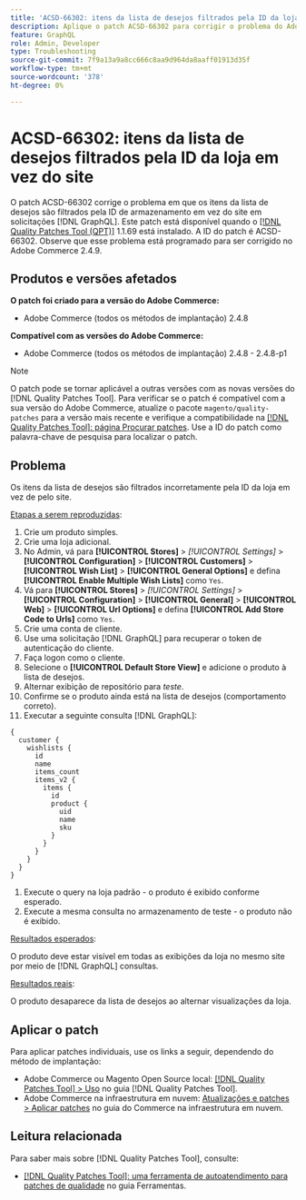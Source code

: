 ```yaml
---
title: 'ACSD-66302: itens da lista de desejos filtrados pela ID da loja em vez do site'
description: Aplique o patch ACSD-66302 para corrigir o problema do Adobe Commerce em que os itens da lista de desejos são filtrados pela ID da loja em vez do site em  [!DNL GraphQL] solicitações.
feature: GraphQL
role: Admin, Developer
type: Troubleshooting
source-git-commit: 7f9a13a9a8cc666c8aa9d964da8aaff01913d35f
workflow-type: tm+mt
source-wordcount: '378'
ht-degree: 0%

---
```



# ACSD-66302: itens da lista de desejos filtrados pela ID da loja em vez do site

O patch ACSD-66302 corrige o problema em que os itens da lista de desejos são filtrados pela ID de armazenamento em vez do site em solicitações [!DNL GraphQL]. Este patch está disponível quando o [[!DNL Quality Patches Tool (QPT)]](/help/tools/quality-patches-tool/quality-patches-tool-to-self-serve-quality-patches.md) 1.1.69 está instalado. A ID do patch é ACSD-66302. Observe que esse problema está programado para ser corrigido no Adobe Commerce 2.4.9.

## Produtos e versões afetados

**O patch foi criado para a versão do Adobe Commerce:**

* Adobe Commerce (todos os métodos de implantação) 2.4.8

**Compatível com as versões do Adobe Commerce:**

* Adobe Commerce (todos os métodos de implantação) 2.4.8 - 2.4.8-p1

>[!NOTE]
>
>O patch pode se tornar aplicável a outras versões com as novas versões do [!DNL Quality Patches Tool]. Para verificar se o patch é compatível com a sua versão do Adobe Commerce, atualize o pacote `magento/quality-patches` para a versão mais recente e verifique a compatibilidade na [[!DNL Quality Patches Tool]: página Procurar patches](https://experienceleague.adobe.com/tools/commerce-quality-patches/index.html). Use a ID do patch como palavra-chave de pesquisa para localizar o patch.

## Problema

Os itens da lista de desejos são filtrados incorretamente pela ID da loja em vez de pelo site.

<u>Etapas a serem reproduzidas</u>:

1. Crie um produto simples.
1. Crie uma loja adicional.
1. No Admin, vá para **[!UICONTROL Stores]** > *[!UICONTROL Settings]* > **[!UICONTROL Configuration]** > **[!UICONTROL Customers]** > **[!UICONTROL Wish List]** > **[!UICONTROL General Options]** e defina **[!UICONTROL Enable Multiple Wish Lists]** como `Yes`.
1. Vá para **[!UICONTROL Stores]** > *[!UICONTROL Settings]* > **[!UICONTROL Configuration]** > **[!UICONTROL General]** > **[!UICONTROL Web]** > **[!UICONTROL Url Options]** e defina **[!UICONTROL Add Store Code to Urls]** como `Yes`.
1. Crie uma conta de cliente.
1. Use uma solicitação [!DNL GraphQL] para recuperar o token de autenticação do cliente.
1. Faça logon como o cliente.
1. Selecione o **[!UICONTROL Default Store View]** e adicione o produto à lista de desejos.
1. Alternar exibição de repositório para *teste*.
1. Confirme se o produto ainda está na lista de desejos (comportamento correto).
1. Executar a seguinte consulta [!DNL GraphQL]:

```
{
  customer {
    wishlists {
      id
      name
      items_count
      items_v2 {
        items {
          id
          product {
            uid
            name
            sku
          }
        }
      }
    }
  }
}
```

1. Execute o query na loja padrão - o produto é exibido conforme esperado.
1. Execute a mesma consulta no armazenamento de teste - o produto não é exibido.

<u>Resultados esperados</u>:

O produto deve estar visível em todas as exibições da loja no mesmo site por meio de [!DNL GraphQL] consultas.

<u>Resultados reais</u>:

O produto desaparece da lista de desejos ao alternar visualizações da loja.

## Aplicar o patch

Para aplicar patches individuais, use os links a seguir, dependendo do método de implantação:

* Adobe Commerce ou Magento Open Source local: [[!DNL Quality Patches Tool] > Uso](/help/tools/quality-patches-tool/usage.md) no guia [!DNL Quality Patches Tool].
* Adobe Commerce na infraestrutura em nuvem: [Atualizações e patches > Aplicar patches](https://experienceleague.adobe.com/docs/commerce-cloud-service/user-guide/develop/upgrade/apply-patches.html) no guia do Commerce na infraestrutura em nuvem.

## Leitura relacionada

Para saber mais sobre [!DNL Quality Patches Tool], consulte:

* [[!DNL Quality Patches Tool]: uma ferramenta de autoatendimento para patches de qualidade](/help/tools/quality-patches-tool/quality-patches-tool-to-self-serve-quality-patches.md) no guia Ferramentas.
